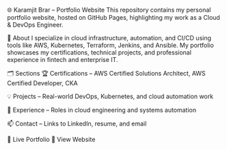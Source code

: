 🌐 Karamjit Brar – Portfolio Website
This repository contains my personal portfolio website, hosted on GitHub Pages, highlighting my work as a Cloud & DevOps Engineer.

📖 About
I specialize in cloud infrastructure, automation, and CI/CD using tools like AWS, Kubernetes, Terraform, Jenkins, and Ansible.
My portfolio showcases my certifications, technical projects, and professional experience in fintech and enterprise IT.

🗂 Sections
🏆 Certifications – AWS Certified Solutions Architect, AWS Certified Developer, CKA

💡 Projects – Real-world DevOps, Kubernetes, and cloud automation work

💼 Experience – Roles in cloud engineering and systems automation

📫 Contact – Links to LinkedIn, resume, and email

🚀 Live Portfolio
🔗 View Website
